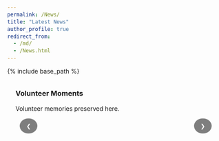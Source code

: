 ```yaml
---
permalink: /News/
title: "Latest News"
author_profile: true
redirect_from: 
  - /md/
  - /News.html
---
```


{% include base_path %}


<div class="news-content" style="padding: 1.2rem; max-width: 800px; margin: 0 auto;">
  <h3 style="margin-top: 0;">Volunteer Moments</h3>
  <p>Volunteer memories preserved here.</p>
  
  <div class="slider-container" style="position: relative; margin: 2rem 0;">
    <!-- Slides -->
    <div class="slide" style="display: none; text-align: center;">
      <img src="/images/news/volunteer/CEC2025.jpg" width="500" alt="CEC Volunteer Event" style="margin: auto; border-radius: 8px; box-shadow: 0 4px 8px rgba(0,0,0,0.1);">
      <div class="slide-caption" style="margin-top: 1rem; font-style: italic; color: #555;">
        <strong>CEC Volunteer Program</strong><br>
        Hangzhou, June 12, 2025
      </div>
    </div>

  <div class="slide" style="display: none; text-align: center;">
      <img src="/images/news/volunteer/CCF2025.jpg" width="500" alt="CCF Volunteer Event" style="margin: auto; border-radius: 8px; box-shadow: 0 4px 8px rgba(0,0,0,0.1);">
      <div class="slide-caption" style="margin-top: 1rem; font-style: italic; color: #555;">
        <strong>CCF Community Service</strong><br>
        Hangzhou, January 17, 2025
      </div>
    </div>

  <div class="slide" style="display: none; text-align: center;">
      <img src="/images/news/volunteer/SES2024.jpg" width="500" alt="SES Volunteer Event" style="margin: auto; border-radius: 8px; box-shadow: 0 4px 8px rgba(0,0,0,0.1);">
      <div class="slide-caption" style="margin-top: 1rem; font-style: italic; color: #555;">
        <strong>SES Education Initiative</strong><br>
        Hangzhou, August 21, 2024
      </div>
    </div>

  <div class="slide" style="display: none; text-align: center;">
      <img src="/images/news/volunteer/DOCS2024.jpg" width="500" alt="DOCS Volunteer Event" style="margin: auto; border-radius: 8px; box-shadow: 0 4px 8px rgba(0,0,0,0.1);">
      <div class="slide-caption" style="margin-top: 1rem; font-style: italic; color: #555;">
        <strong>DOCS Healthcare Outreach</strong><br>
        Hangzhou, August 17, 2024
      </div>
    </div>

  <!-- Navigation buttons -->
  <button class="prev-btn" style="position: absolute; left: 10px; top: 50%; transform: translateY(-50%); background: rgba(0,0,0,0.5); color: white; border: none; padding: 10px 15px; border-radius: 50%; cursor: pointer;">❮</button>
  <button class="next-btn" style="position: absolute; right: 10px; top: 50%; transform: translateY(-50%); background: rgba(0,0,0,0.5); color: white; border: none; padding: 10px 15px; border-radius: 50%; cursor: pointer;">❯</button>
  </div>
</div>

<script>
  // Simple slider functionality
  document.addEventListener('DOMContentLoaded', function() {
    const slides = document.querySelectorAll('.slide');
    const prevBtn = document.querySelector('.prev-btn');
    const nextBtn = document.querySelector('.next-btn');
    let currentSlide = 0;
    
    // Show first slide
    slides[currentSlide].style.display = 'block';
    
    // Next slide function
    function nextSlide() {
      slides[currentSlide].style.display = 'none';
      currentSlide = (currentSlide + 1) % slides.length;
      slides[currentSlide].style.display = 'block';
    }
    
    // Previous slide function
    function prevSlide() {
      slides[currentSlide].style.display = 'none';
      currentSlide = (currentSlide - 1 + slides.length) % slides.length;
      slides[currentSlide].style.display = 'block';
    }
    
    // Button event listeners
    nextBtn.addEventListener('click', nextSlide);
    prevBtn.addEventListener('click', prevSlide);
    
    // Optional: Auto-advance slides every 5 seconds
    setInterval(nextSlide, 5000);
  });
</script>

<style>
  .slide {
    animation: fadeIn 0.5s;
  }
  
  @keyframes fadeIn {
    from {opacity: 0.4}
    to {opacity: 1}
  }
</style>
